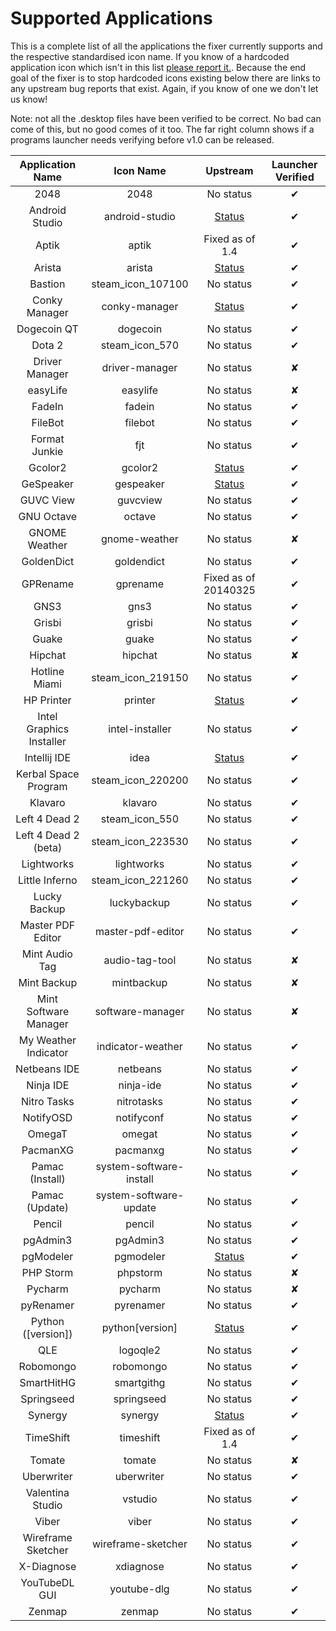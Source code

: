 Supported Applications
================

This is a complete list of all the applications the fixer currently supports and the respective standardised icon name. If you know of a hardcoded application icon which isn't in this list [please report it.](https://github.com/Foggalong/hardcode-fixer/issues). Because the end goal of the fixer is to stop hardcoded icons existing below there are links to any upstream bug reports that exist. Again, if you know of one we don't let us know!

Note: not all the .desktop files have been verified to be correct. No bad can come of this, but no good comes of it too. The far right column shows if a programs launcher needs verifying before v1.0 can be released.

| Application Name | Icon Name | Upstream | Launcher Verified |
| :---------------: | :---------------: | :---------------: | :---------------: |
| 2048 | 2048 | No status | ✔ |
| Android Studio | android-studio | [Status](https://code.google.com/p/android/issues/detail?id=67582) | ✔ |
| Aptik | aptik | Fixed as of 1.4 | ✔ |
| Arista | arista | [Status](https://github.com/danielgtaylor/arista/issues/164) | ✔ |
| Bastion | steam_icon_107100 | No status | ✔ |
| Conky Manager | conky-manager | [Status](https://bugs.launchpad.net/conky-manager/+bug/1296810) | ✔ |
| Dogecoin QT | dogecoin | No status | ✔ |
| Dota 2 | steam_icon_570 | No status | ✔ |
| Driver Manager | driver-manager | No status | ✘ |
| easyLife | easylife | No status | ✘ |
| FadeIn | fadein | No status | ✔ |
| FileBot | filebot | No status | ✔ |
| Format Junkie | fjt | No status | ✔ |
| Gcolor2 | gcolor2 | [Status](http://sourceforge.net/p/gcolor2/feature-requests/11/) | ✔ |
| GeSpeaker | gespeaker | [Status](https://github.com/muflone/gespeaker/issues/49) | ✔ |
| GUVC View | guvcview | No status | ✔ |
| GNU Octave | octave | No status | ✔ |
| GNOME Weather | gnome-weather | No status | ✘ |
| GoldenDict | goldendict | No status | ✔ |
| GPRename | gprename | Fixed as of 20140325 | ✔ |
| GNS3 | gns3 | No status | ✔ |
| Grisbi | grisbi | No status | ✔ |
| Guake | guake | No status | ✔ |
| Hipchat | hipchat | No status | ✘ |
| Hotline Miami | steam_icon_219150 | No status | ✔ |
| HP Printer | printer | [Status](https://bugs.launchpad.net/ubuntu/+source/foo2zjs/+bug/1299552) | ✔ |
| Intel Graphics Installer | intel-installer | No status | ✔ |
| Intellij IDE | idea | [Status](http://youtrack.jetbrains.com/issue/IDEA-122364) | ✔ |
| Kerbal Space Program | steam_icon_220200 | No status | ✔ |
| Klavaro | klavaro | No status | ✔ |
| Left 4 Dead 2 | steam_icon_550 | No status | ✔ |
| Left 4 Dead 2 (beta) | steam_icon_223530 | No status | ✔ |
| Lightworks | lightworks | No status | ✔ |
| Little Inferno | steam_icon_221260 | No status | ✔ |
| Lucky Backup | luckybackup | No status | ✔ |
| Master PDF Editor | master-pdf-editor | No status | ✔ |
| Mint Audio Tag | audio-tag-tool | No status | ✘ |
| Mint Backup | mintbackup | No status | ✘ |
| Mint Software Manager | software-manager | No status | ✘ |
| My Weather Indicator | indicator-weather | No status | ✔ |
| Netbeans IDE | netbeans | No status | ✔ |
| Ninja IDE | ninja-ide | No status | ✔ |
| Nitro Tasks | nitrotasks | No status | ✔ |
| NotifyOSD | notifyconf | No status | ✔ |
| OmegaT | omegat | No status | ✔ |
| PacmanXG | pacmanxg | No status | ✔ |
| Pamac (Install) | system-software-install | No status | ✔ |
| Pamac (Update) | system-software-update | No status | ✔ |
| Pencil | pencil | No status | ✔ |
| pgAdmin3 | pgAdmin3 | No status | ✔ |
| pgModeler | pgmodeler | [Status](https://github.com/pgmodeler/pgmodeler/issues/441) | ✔ |
| PHP Storm | phpstorm | No status | ✘ |
| Pycharm | pycharm | No status | ✘ |
| pyRenamer | pyrenamer | No status | ✔ |
| Python ([version]) | python[version] | [Status](http://bugs.python.org/issue21096) | ✔ |
| QLE | logoqle2 | No status | ✔ |
| Robomongo | robomongo | No status | ✔ |
| SmartHitHG | smartgithg | No status | ✔ |
| Springseed | springseed | No status | ✔ |
| Synergy | synergy | [Status](http://synergy-foss.org/spit/issues/details/3971/#) | ✔ |
| TimeShift | timeshift | Fixed as of 1.4 | ✔ |
| Tomate | tomate | No status | ✘ |
| Uberwriter | uberwriter | No status | ✔ |
| Valentina Studio | vstudio | No status | ✔ |
| Viber | viber | No status | ✔ |
| Wireframe Sketcher | wireframe-sketcher | No status | ✔ |
| X-Diagnose | xdiagnose | No status | ✔ |
| YouTubeDL GUI | youtube-dlg | No status | ✔ |
| Zenmap | zenmap | No status | ✔ |
